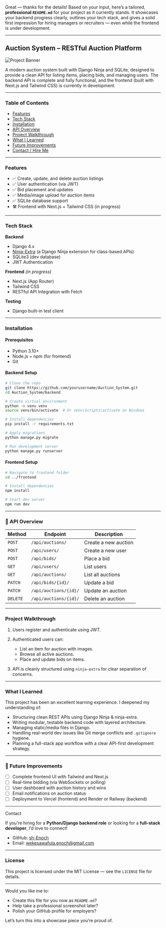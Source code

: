 Great — thanks for the details! Based on your input, here’s a tailored, **professional `README.md`** for your project as it currently stands. It showcases your backend progress clearly, outlines your tech stack, and gives a solid first impression for hiring managers or recruiters — even while the frontend is under development.

---

## Auction System – RESTful Auction Platform

![Project Banner](https://via.placeholder.com/1200x400?text=Auction+System) 

A modern auction system built with Django Ninja and SQLite, designed to provide a clean API for listing items, placing bids, and managing users. The backend API is complete and fully functional, and the frontend (built with Next.js and Tailwind CSS) is currently in development.

---

### Table of Contents

* [Features](#-features)
* [Tech Stack](#-tech-stack)
* [Installation](#-installation)
* [API Overview](#-api-overview)
* [Project Walkthrough](#-project-walkthrough)
* [What I Learned](#-what-i-learned)
* [Future Improvements](#-future-improvements)
* [Contact / Hire Me](#-contact--hire-me)

---

### Features

* ✅ Create, update, and delete auction listings
* ✅ User authentication (via JWT)
* ✅ Bid placement and updates
* ✅ Media/image upload for auction items
* ✅ SQLite database support
* 🛠️ Frontend with Next.js + Tailwind CSS (in progress)

---

### Tech Stack

**Backend**

* Django 4.x
* [Ninja-Extra](https://django-ninja.dev/plugins/extra/) (a Django Ninja extension for class-based APIs)
* SQLite3 (dev database)
* JWT Authentication

**Frontend** *(in progress)*

* Next.js (App Router)
* Tailwind CSS
* RESTful API Integration with Fetch

**Testing**

* Django built-in test client

---

### Installation

#### Prerequisites

* Python 3.10+
* Node.js + npm (for frontend)
* Git

#### Backend Setup

```bash
# Clone the repo
git clone https://github.com/yourusername/Auction_System.git
cd Auction_System/backend

# Create virtual environment
python -m venv venv
source venv/bin/activate  # Or venv\Scripts\activate on Windows

# Install dependencies
pip install -r requirements.txt

# Apply migrations
python manage.py migrate

# Run development server
python manage.py runserver
```

#### Frontend Setup

```bash
# Navigate to frontend folder
cd ../frontend

# Install dependencies
npm install

# Start dev server
npm run dev
```

---

### 🔗 API Overview

| Method   | Endpoint              | Description          |
| -------- | --------------------- | -------------------- |
| `POST`   | `/api/auctions/`      | Create a new auction |
| `POST`   | `/api/users/`         | Create a new user    |
| `POST`   | `/api/bids/`          | Place a bid          |
| `GET`    | `/api/users/`         | List users           |
| `GET`    | `/api/auctions/`      | List all auctions    |
| `PATCH`  | `/api/bids/{id}/`     | Update a bid         |
| `PATCH`  | `/api/auctions/{id}/` | Update an auction    |
| `DELETE` | `/api/auctions/{id}/` | Delete an auction    |

---

###  Project Walkthrough

1. Users register and authenticate using JWT.
2. Authenticated users can:

   * List an item for auction with images.
   * Browse all active auctions.
   * Place and update bids on items.
3. API is cleanly structured using `ninja-extra` for clear separation of concerns.

---

### What I Learned

This project has been an excellent learning experience. I deepened my understanding of:

* Structuring clean REST APIs using Django Ninja & ninja-extra.
* Writing modular, testable backend code with layered architecture.
* Managing static/media files in Django.
* Handling real-world dev issues like Git merge conflicts and `.gitignore` hygiene.
* Planning a full-stack app workflow with a clear API-first development strategy.

---

### 🔮 Future Improvements

* [ ] Complete frontend UI with Tailwind and Next.js
* [ ] Real-time bidding (via WebSockets or polling)
* [ ] User dashboard with auction history and wins
* [ ] Email notifications on auction status
* [ ] Deployment to Vercel (frontend) and Render or Railway (backend)

---

 Contact

If you're hiring for a **Python/Django backend role** or looking for a **full-stack developer**, I’d love to connect!

* GitHub: [sh-Enoch](https://github.com/sh-Enoch)
* Email: [wekesawafula.enoch@gmail.com](mailto:wekesawafula.enoch@gmail.com)

---

### License

This project is licensed under the MIT License — see the `LICENSE` file for details.

---

Would you like me to:

* Create this file for you now as `README.md`?
* Help take a professional screenshot later?
* Polish your GitHub profile for employers?

Let’s turn this into a showcase piece you’re proud of.
